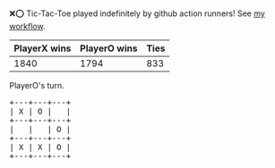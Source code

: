 :x::o: Tic-Tac-Toe played indefinitely by github action runners! See [my workflow](.github/workflows/play.yaml).

|PlayerX wins|PlayerO wins|Ties|
|-|-|-|
|1840|1794|833|

PlayerO's turn.

<pre>
+---+---+---+
| X | O |   |
+---+---+---+
|   |   | O |
+---+---+---+
| X | X | O |
+---+---+---+
</pre>